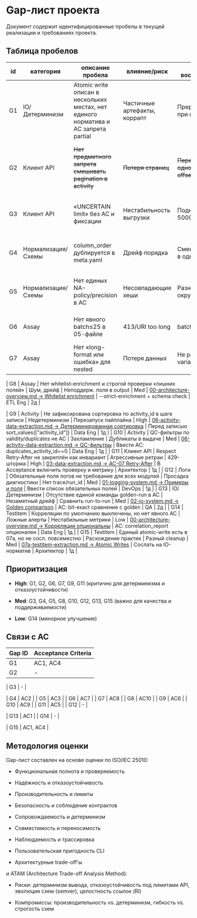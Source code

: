 # Gap-лист проекта

Документ содержит идентифицированные пробелы в текущей реализации и требованиях проекта.

## Таблица пробелов

| id | категория | описание пробела | влияние/риск | как воспроизвести | приоритет | ref | предложенное исправление | владелец | ETA |
|---|---|---|---|---|---|---|---|---|---|
| G1 | IO/Детерминизм | Atomic write описан в нескольких местах, нет единого норматива и AC запрета partial | Частичные артефакты, коррапт | Прервать запись при ошибке | High | [02-io-system.md → Протокол Atomic Write](requirements/02-io-system.md#протокол-atomic-write) | Вынести единый раздел и сослаться из всех пайплайнов; добавить AC | Архитектор | 2д |
| G2 | Клиент API | ~~Нет предметного запрета смешивать pagination в activity~~ | ~~Потеря страниц~~ | ~~Передать одновременно offset+cursor~~ | ~~High~~ | [03-data-extraction.md → Валидация стратегии](requirements/03-data-extraction.md#запрет-смешивания-стратегий) | ✅ **CLOSED** (v3.0: все ChEMBL pipelines унифицированы на batch IDs стратегию) | - | - |
| G3 | Клиент API | «UNCERTAIN limit» без AC и фиксации | Нестабильность выгрузки | Поднять limit до 5000 | Med | [06-activity-data-extraction.md → UNCERTAIN](requirements/06-activity-data-extraction.md#⚠️-uncertain-максимальный-limit) | Добавить бинарный поиск лимита и зафиксировать результат | Data Eng | 2д |
| G4 | Нормализация/Схемы | column_order дублируется в meta.yaml | Дрейф порядка | Сменить порядок в одном месте | High | [04-normalization-validation.md → Хранение column_order](requirements/04-normalization-validation.md#хранение-column_order-в-схеме) | Источник истины — схема; meta.yaml только копия | Архитектор | 1д |
| G5 | Нормализация/Схемы | Нет единых NA-policy/precision в AC | Несовпадающие хеши | Разные округления | Med | [04-normalization-validation.md → precision_map](requirements/04-normalization-validation.md#метрики-precision) | Ввести precision_policy и NA-policy как инварианты | Data Eng | 2д |
| G6 | Assay | Нет явного batch≤25 в 05-файле | 413/URI too long | batch=100 | High | [00-architecture-overview.md → Assay batch](requirements/00-architecture-overview.md#конфигурация) | Добавить требование и валидацию конфига | ETL Eng | 1д |
| G7 | Assay | Нет «long-format или ошибка» для nested | Потеря данных | Не раскрыть variant_sequences | High | [00-architecture-overview.md → Long format](requirements/00-architecture-overview.md) | Ввести expand_* функции и AC | ETL Eng | 2д |

| G8 | Assay | Нет whitelist-enrichment и строгой проверки «лишних полей» | Шум, дрейф | Неподдерж. поля в output | Med | [00-architecture-overview.md → Whitelist enrichment](requirements/00-architecture-overview.md) | --strict-enrichment + schema check | ETL Eng | 2д |

| G9 | Activity | Не зафиксирована сортировка по activity_id в шаге записи | Недетерминизм | Перезапуск пайплайна | High | [06-activity-data-extraction.md → Детерминированная сортировка](requirements/06-activity-data-extraction.md#детерминизм) | Перед записью sort_values(["activity_id"]) | Data Eng | 1д |
| G10 | Activity | QC-фильтры по validity/duplicates не AC | Захламление | Дубликаты в выдаче | Med | [06-activity-data-extraction.md → QC-фильтры](requirements/06-activity-data-extraction.md#11-quality-control) | Ввести AC: duplicates_activity_id==0 | Data Eng | 1д |
| G11 | Клиент API | Respect Retry-After не закреплён как инвариант | Агрессивные ретраи | 429-шторма | High | [03-data-extraction.md → AC-07 Retry-After](requirements/03-data-extraction.md#ac-07-respect-retry-after-429) | В Acceptance включить проверку и метрику | Архитектор | 1д |
| G12 | Логи | Обязательные поля логов не требование для всех модулей | Просадка диагностики | Нет trace/run_id | Med | [01-logging-system.md → Примеры и поля](requirements/01-logging-system.md) | Ввести список обязательных полей | DevOps | 1д |
| G13 | IO/Детерминизм | Отсутствие единой команды golden-run в AC | Незаметный дрейф | Сравнить run-to-run | Med | [02-io-system.md → Golden comparison](requirements/02-io-system.md#сценарий-golden-run) | AC: bit-exact сравнение с golden | QA | 2д |
| G14 | Testitem | Корреляции по умолчанию выключены, но нет явного AC | Ложные алерты | Нестабильные метрики | Low | [00-architecture-overview.md → Корреляции опциональны](requirements/00-architecture-overview.md) | AC: correlation_report опционален | Data Eng | 1д |
| G15 | Testitem | Единый atomic-write есть в 07a, но не сосл. повсеместно | Расхождение практик | Разный cleanup | Med | [07a-testitem-extraction.md → Atomic Writes](requirements/07a-testitem-extraction.md) | Сослать на IO-норматив | Архитектор | 1д |

## Приоритизация

- **High**: G1, G2, G6, G7, G9, G11 (критично для детерминизма и отказоустойчивости)

- **Med**: G3, G4, G5, G8, G10, G12, G13, G15 (важно для качества и поддерживаемости)

- **Low**: G14 (минорное улучшение)

## Связи с AC

| Gap ID | Acceptance Criteria |
|--------|-------------------|
| G1 | AC1, AC4 |
| G2 | - |

| G3 | - |

| G4 | AC2 |
| G5 | AC3 |
| G6 | AC7 |
| G7 | AC8 |
| G8 | AC10 |
| G9 | AC6 |
| G10 | AC9 |
| G11 | AC5 |
| G12 | - |

| G13 | AC1 |
| G14 | - |

| G15 | AC1, AC4 |

## Методология оценки

Gap-лист составлен на основе оценки по ISO/IEC 25010:

- Функциональная полнота и проверяемость

- Надёжность и отказоустойчивость

- Производительность и лимиты

- Безопасность и соблюдение контрактов

- Сопровождаемость и детерминизм

- Совместимость и переносимость

- Наблюдаемость и трассировка

- Пользовательская пригодность CLI

- Архитектурные trade-off'ы

и ATAM (Architecture Trade-off Analysis Method):

- Риски: детерминизм вывода, отказоустойчивость под лимитами API, эволюция схем (semver), целостность ссылок (RI)

- Компромиссы: производительность vs. детерминизм, гибкость vs. строгость схем

